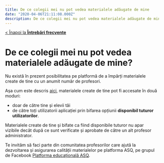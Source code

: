```yaml
---
title: De ce colegii mei nu pot vedea materialele adăugate de mine
date: "2020-04-06T21:11:08.000Z"
description: De ce colegii mei nu pot vedea materialele adăugate de mine
---
```


[< Înapoi la **Întrebări frecvente**](/intrebari-frecvente/)

# De ce colegii mei nu pot vedea materialele adăugate de mine?

Nu există în prezent posibilitatea pe platformă de a împărți materialele create de tine cu un anumit număr de profesori.

Așa cum este descris [aici](/creare-materiale#cum-sunt-folosite-materialele-create-de-mine), materialele create de tine pot fi accesate în două moduri:
- doar de către tine și elevii tăi
- de către toți utilizatorii aplicației prin bifarea opțiunii **disponibil tuturor utilizatorilor**.

Materialele create de tine și bifate ca fiind disponibile tuturor nu apar vizibile decât după ce sunt verificate și aprobate de către un alt profesor administrator.

Te invităm să faci parte din comunitatea profesorilor care ajută la dezvoltarea și asigurarea calității materialelor pe platforma ASQ, pe grupul de Facebook [Platforma educațională ASQ](https://www.facebook.com/groups/asq.ro/).